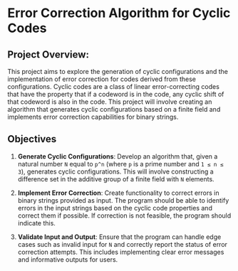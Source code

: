 # Error Correction Algorithm for Cyclic Codes

## Project Overview: 
This project aims to explore the generation of cyclic configurations and the implementation of error correction for codes derived from these configurations. Cyclic codes are a class of linear error-correcting codes that have the property that if a codeword is in the code, any cyclic shift of that codeword is also in the code. This project will involve creating an algorithm that generates cyclic configurations based on a finite field and implements error correction capabilities for binary strings.

## Objectives

1. **Generate Cyclic Configurations**: 
   Develop an algorithm that, given a natural number `N` equal to `p^n` (where `p` is a prime number and `1 ≤ n ≤ 3`), generates cyclic configurations. This will involve constructing a difference set in the additive group of a finite field with `N` elements.

2. **Implement Error Correction**: 
   Create functionality to correct errors in binary strings provided as input. The program should be able to identify errors in the input strings based on the cyclic code properties and correct them if possible. If correction is not feasible, the program should indicate this.

3. **Validate Input and Output**: 
   Ensure that the program can handle edge cases such as invalid input for `N` and correctly report the status of error correction attempts. This includes implementing clear error messages and informative outputs for users.

